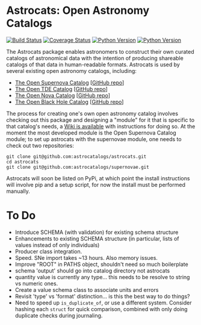 # Astrocats: Open Astronomy Catalogs #

[![Build Status](https://img.shields.io/travis/astrocatalogs/astrocats.svg)](https://travis-ci.org/astrocatalogs/astrocats)
[![Coverage Status](https://coveralls.io/repos/github/astrocatalogs/astrocats/badge.svg?branch=master)](https://coveralls.io/github/astrocatalogs/astrocats?branch=master)
[![Python Version](https://img.shields.io/badge/python-2.7%2C%203.4%2C%203.5%2C%203.6-blue.svg)](https://www.python.org)
[![Python Version](https://img.shields.io/badge/arXiv-1605.01054-green.svg?style=flat)](http://arxiv.org/abs/1605.01054)

The Astrocats package enables astronomers to construct their own curated catalogs of astronomical data with the intention of producing shareable catalogs of that data in human-readable formats. Astrocats is used by several existing open astronomy catalogs, including:

* [The Open Supernova Catalog](https://sne.space) [[GitHub repo](https://github.com/astrocatalogs/supernovae)]
* [The Open TDE Catalog](https://tde.space) [[GitHub repo](https://github.com/astrocatalogs/tidaldisruptions)]
* [The Open Nova Catalog](https://opennova.space) [[GitHub repo](https://github.com/astrocatalogs/novae)]
* [The Open Black Hole Catalog](https://holes.space) [[GitHub repo](https://github.com/astrocatalogs/blackholes)]

The process for creating one's own open astronomy catalog involves checking out this package and designing a "module" for it that is specific to that catalog's needs, a [Wiki is available](https://github.com/astrocatalogs/astrocats/wiki) with instructions for doing so. At the moment the most developed module is the Open Supernova Catalog module; to set up astrocats with the supernovae module, one needs to check out two repositories:

```shell
git clone git@github.com:astrocatalogs/astrocats.git
cd astrocats
git clone git@github.com:astrocatalogs/supernovae.git
```

Astrocats will soon be listed on PyPi, at which point the install instructions will involve pip and a setup script, for now the install must be performed manually.


# To Do
- Introduce SCHEMA (with validation) for existing schema structure
- Enhancements to existing SCHEMA structure (in particular, lists of values instead of only individuals)
- Producer class integration.
- Speed.  SNe import takes ~13 hours.  Also memory issues.
- Improve "ROOT" in PATHS object, shouldn't need so much boilerplate
- schema 'output' should go into catalog directory not astrocats
- quantity value is currently any type... this needs to be resolve to string vs numeric ones.
- Create a value schema class to associate units and errors
- Revisit 'type' vs 'format' distinction... is this the best way to do things?
- Need to speed up `is_duplicate_of`, or use a different system.  Consider hashing each `struct` for quick comparison, combined with only doing duplicate checks during journaling.
